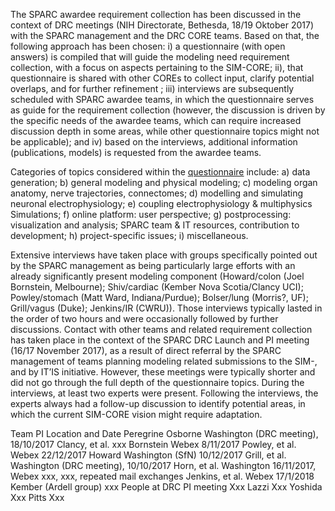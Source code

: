 The SPARC awardee requirement collection has been discussed in the context of DRC meetings (NIH Directorate, Bethesda, 18/19 Oktober 2017) with the SPARC management and the DRC CORE teams. Based on that, the following approach has been chosen: i) a questionnaire (with open answers) is compiled that will guide the modeling need requirement collection, with a focus on aspects pertaining to the SIM-CORE; ii), that questionnaire is shared with other COREs to collect input, clarify potential overlaps, and for further refinement ; iii) interviews are subsequently scheduled with SPARC awardee teams, in which the questionnaire serves as guide for the requirement collection (however, the discussion is driven by the specific needs of the awardee teams, which can require increased discussion depth in some areas, while other questionnaire topics might not be applicable); and iv) based on the interviews, additional information (publications, models) is requested from the awardee teams. 

Categories of topics considered within the [questionnaire](../reqs/Questionnaire_SPARC_Teams_v5.pdf) include: a) data generation; b) general modeling and physical modeling; c) modeling organ anatomy, nerve trajectories, connectomes; d) modelling and simulating neuronal electrophysiology; e) coupling electrophysiology & multiphysics Simulations; f) online platform: user perspective; g) postprocessing: visualization and analysis; SPARC team & IT resources, contribution to development; h) project-specific issues; i) miscellaneous. 

Extensive interviews have taken place with groups specifically pointed out by the SPARC management as being particularly large efforts with an already significantly present modeling component (Howard/colon (Joel Bornstein, Melbourne); Shiv/cardiac (Kember Nova Scotia/Clancy UCI); Powley/stomach (Matt Ward, Indiana/Purdue); Bolser/lung (Morris?, UF); Grill/vagus (Duke); Jenkins/IR (CWRU)). Those interviews typically lasted in the order of two hours and were occasionally followed by further discussions. Contact with other teams and related requirement collection has taken place in the context of the SPARC DRC Launch and PI meeting (16/17 November 2017), as a result of direct referral by the SPARC management of teams planning modeling related submissions to the SIM-, and by IT’IS initiative. However, these meetings were typically shorter and did not go through the full depth of the questionnaire topics. During the interviews, at least two experts were present. Following the interviews, the experts always had a follow-up discussion to identify potential areas, in which the current SIM-CORE vision might require adaptation.

Team PI	Location and Date
Peregrine Osborne	Washington (DRC meeting), 18/10/2017
Clancy, et al.	xxx
Bornstein	Webex 8/11/2017
Powley, et al.	Webex 22/12/2017
Howard	Washington (SfN) 10/12/2017
Grill, et al.	Washington (DRC meeting), 10/10/2017
Horn, et al.	Washington 16/11/2017, Webex xxx, xxx, repeated mail exchanges
Jenkins, et al.	Webex 17/1/2018
Kember (Ardell group)	xxx
People at DRC PI meeting	Xxx
Lazzi	Xxx
Yoshida	Xxx
Pitts	Xxx
